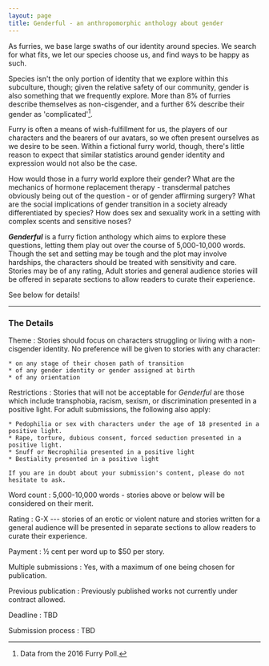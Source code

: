 ```yaml
---
layout: page
title: Genderful - an anthropomorphic anthology about gender
---
```


As furries, we base large swaths of our identity around species. We search for what fits, we let our species choose us, and find ways to be happy as such.

Species isn't the only portion of identity that we explore within this subculture, though; given the relative safety of our community, gender is also something that we frequently explore. More than 8% of furries describe themselves as non-cisgender, and a further 6% describe their gender as 'complicated'[^stats].

Furry is often a means of wish-fulfillment for us, the players of our characters and the bearers of our avatars, so we often present ourselves as we desire to be seen. Within a fictional furry world, though, there's little reason to expect that similar statistics around gender identity and expression would not also be the case.

How would those in a furry world explore their gender? What are the mechanics of hormone replacement therapy - transdermal patches obviously being out of the question - or of gender affirming surgery? What are the social implications of gender transition in a society already differentiated by species? How does sex and sexuality work in a setting with complex scents and sensitive noses?

***Genderful*** is a furry fiction anthology which aims to explore these questions, letting them play out over the course of 5,000-10,000 words. Though the set and setting may be tough and the plot may involve hardships, the characters should be treated with sensitivity and care. Stories may be of any rating, Adult stories and general audience stories will be offered in separate sections to allow readers to curate their experience.

See below for details!

-----

### The Details

Theme
:   Stories should focus on characters struggling or living with a non-cisgender identity. No preference will be given to stories with any character:

    * on any stage of their chosen path of transition
    * of any gender identity or gender assigned at birth
    * of any orientation

Restrictions
:   Stories that will not be acceptable for *Genderful* are those which include transphobia, racism, sexism, or discrimination presented in a positive light. For adult submissions, the following also apply:

    * Pedophilia or sex with characters under the age of 18 presented in a positive light.
    * Rape, torture, dubious consent, forced seduction presented in a positive light.
    * Snuff or Necrophilia presented in a positive light
    * Bestiality presented in a positive light

    If you are in doubt about your submission's content, please do not hesitate to ask.

Word count
:   5,000-10,000 words - stories above or below will be considered on their merit.

Rating
:   G-X --- stories of an erotic or violent nature and stories written for a general audience will be presented in separate sections to allow readers to curate their experience.

Payment
:   &frac12; cent per word up to $50 per story.

Multiple submissions
:   Yes, with a maximum of one being chosen for publication.

Previous publication
:   Previously published works not currently under contract allowed.

Deadline
:   TBD

Submission process
:   TBD

[^stats]: Data from the 2016 Furry Poll.
